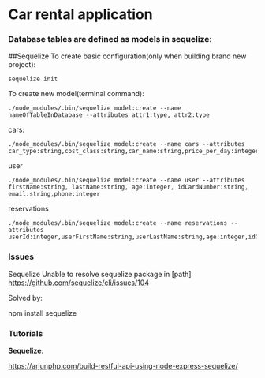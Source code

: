 # Car rental application

### Database tables are defined as models in sequelize:
##Sequelize
To create basic configuration(only when building brand new project):

```
sequelize init
```

To create new model(terminal command):

```
./node_modules/.bin/sequelize model:create --name nameOfTableInDatabase --attributes attr1:type, attr2:type
```

cars:

```
./node_modules/.bin/sequelize model:create --name cars --attributes car_type:string,cost_class:string,car_name:string,price_per_day:integer,air_conditioning:boolean,number_of_seats:integer,engine_type:string,transmission:string,bluetooth:boolean

```

user
```
./node_modules/.bin/sequelize model:create --name user --attributes firstName:string, lastName:string, age:integer, idCardNumber:string, email:string,phone:integer
```


reservations

```
./node_modules/.bin/sequelize model:create --name reservations --attributes  userId:integer,userFirstName:string,userLastName:string,age:integer,idCardNumber:string,email:string,phone:integer,bookInDate:date,bookOutDate:date,totalPrice:integer,isApprovedByAdmin:boolean,bookInPlace:string,bookOutPlace:string
```
### Issues
Sequelize
Unable to resolve sequelize package in [path]
https://github.com/sequelize/cli/issues/104

Solved by:

npm install sequelize


### Tutorials
**Sequelize**:

https://arjunphp.com/build-restful-api-using-node-express-sequelize/